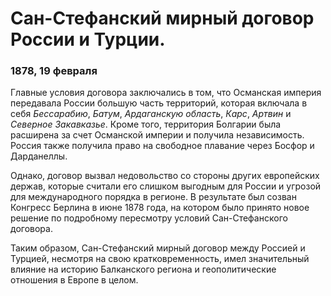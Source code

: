 # Сан-Стефанский мирный договор России и Турции.
### 1878, 19 февраля

Главные условия договора заключались в том, что Османская империя передавала России большую часть территорий, которая включала в себя *Бессарабию*, *Батум*, *Ардаганскую область*, *Карс*, *Артвин* и *Северное Закавказье*. Кроме того, территория Болгарии была расширена за счет Османской империи и получила независимость. Россия также получила право на свободное плавание через Босфор и Дарданеллы.

Однако, договор вызвал недовольство со стороны других европейских держав, которые считали его слишком выгодным для России и угрозой для международного порядка в регионе. В результате был созван Конгресс Берлина в июне 1878 года, на котором было принято новое решение по подробному пересмотру условий Сан-Стефанского договора. 

Таким образом, Сан-Стефанский мирный договор между Россией и Турцией, несмотря на свою кратковременность, имел значительный влияние на историю Балканского региона и геополитические отношения в Европе в целом.